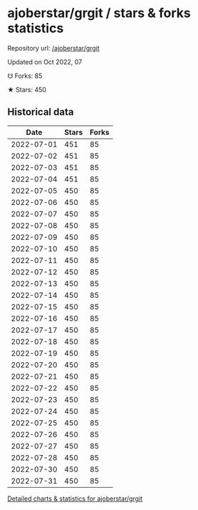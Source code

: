 # ajoberstar/grgit / stars & forks statistics

Repository url: [/ajoberstar/grgit](https://github.com/ajoberstar/grgit)

Updated on Oct 2022, 07

☋ Forks: 85

★ Stars: 450

## Historical data
| Date | Stars | Forks |
|------|-------|-------|
| 2022-07-01 | 451 | 85 | 
| 2022-07-02 | 451 | 85 | 
| 2022-07-03 | 451 | 85 | 
| 2022-07-04 | 451 | 85 | 
| 2022-07-05 | 450 | 85 | 
| 2022-07-06 | 450 | 85 | 
| 2022-07-07 | 450 | 85 | 
| 2022-07-08 | 450 | 85 | 
| 2022-07-09 | 450 | 85 | 
| 2022-07-10 | 450 | 85 | 
| 2022-07-11 | 450 | 85 | 
| 2022-07-12 | 450 | 85 | 
| 2022-07-13 | 450 | 85 | 
| 2022-07-14 | 450 | 85 | 
| 2022-07-15 | 450 | 85 | 
| 2022-07-16 | 450 | 85 | 
| 2022-07-17 | 450 | 85 | 
| 2022-07-18 | 450 | 85 | 
| 2022-07-19 | 450 | 85 | 
| 2022-07-20 | 450 | 85 | 
| 2022-07-21 | 450 | 85 | 
| 2022-07-22 | 450 | 85 | 
| 2022-07-23 | 450 | 85 | 
| 2022-07-24 | 450 | 85 | 
| 2022-07-25 | 450 | 85 | 
| 2022-07-26 | 450 | 85 | 
| 2022-07-27 | 450 | 85 | 
| 2022-07-28 | 450 | 85 | 
| 2022-07-30 | 450 | 85 | 
| 2022-07-31 | 450 | 85 | 


[Detailed charts & statistics for ajoberstar/grgit](https://reviewgithub.com/rep/ajoberstar/grgit)
